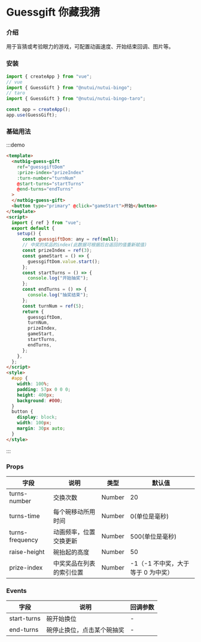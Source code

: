 # Guessgift 你藏我猜

### 介绍

用于盲猜或考验眼力的游戏，可配置动画速度、开始结束回调、图片等。

### 安装

```javascript
import { createApp } from "vue";
// vue
import { GuessGift } from "@nutui/nutui-bingo";
// taro
import { GuessGift } from "@nutui/nutui-bingo-taro";

const app = createApp();
app.use(GuessGift);
```

### 基础用法

:::demo

```html
<template>
  <nutbig-guess-gift
    ref="guessgiftDom"
    :prize-index="prizeIndex"
    :turn-number="turnNum"
    @start-turns="startTurns"
    @end-turns="endTurns"
  >
  </nutbig-guess-gift>
  <button type="primary" @click="gameStart">开始</button>
</template>
<script>
  import { ref } from "vue";
  export default {
    setup() {
      const guessgiftDom: any = ref(null);
      // 中奖的奖品的index(此数据可根据后台返回的值重新赋值)
      const prizeIndex = ref(3);
      const gameStart = () => {
        guessgiftDom.value.start();
      };
      const startTurns = () => {
        console.log("开始抽奖");
      };
      const endTurns = () => {
        console.log("抽奖结束");
      };
      const turnNum = ref(5);
      return {
        guessgiftDom,
        turnNum,
        prizeIndex,
        gameStart,
        startTurns,
        endTurns,
      };
    },
  };
</script>
<style>
  #app {
    width: 100%;
    padding: 57px 0 0 0;
    height: 400px;
    background: #000;
  }
  button {
    display: block;
    width: 100px;
    margin: 30px auto;
  }
</style>
```

:::

### Props

| 字段            | 说明                     | 类型   | 默认值                             |
| --------------- | ------------------------ | ------ | ---------------------------------- |
| turns-number    | 交换次数                 | Number | 20                                 |
| turns-time      | 每个碗移动所用时间       | Number | 0(单位是毫秒)                      |
| turns-frequency | 动画频率，位置交换更新   | Number | 500(单位是毫秒)                    |
| raise-height    | 碗抬起的高度             | Number | 50                                 |
| prize-index     | 中奖奖品在列表的索引位置 | Number | -1（-1 不中奖，大于等于 0 为中奖） |

### Events

| 字段        | 说明                       | 回调参数 |
| ----------- | -------------------------- | -------- |
| start-turns | 碗开始换位                 | -        |
| end-turns   | 碗停止换位，点击某个碗抽奖 | -        |
